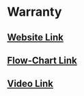 # Warranty
 ## [Website Link](https://warranty-five.vercel.app)
 ## [Flow-Chart Link](https://lucid.app/lucidchart/4bd2a749-0505-4a28-b1a9-bffc5eeed21b/edit?beaconFlowId=ED9CF09DAA4094E0&invitationId=inv_d09b645c-ee76-48f8-9add-3e030c1591ea&page=0_0#)
 ## [Video Link](https://drive.google.com/file/d/17qWJTGs67PuCRYujTo4gLAnXS0OnC0lD/view?usp=sharing)

